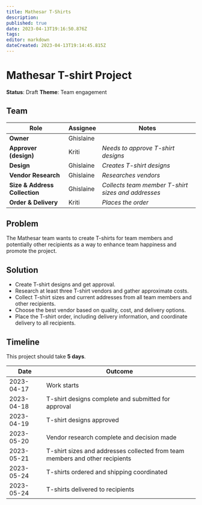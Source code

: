 ```yaml
---
title: Mathesar T-Shirts
description: 
published: true
date: 2023-04-13T19:16:50.876Z
tags: 
editor: markdown
dateCreated: 2023-04-13T19:14:45.815Z
---
```


# Mathesar T-shirt Project

**Status**: Draft
**Theme**: Team engagement

## Team

| Role | Assignee | Notes |
|-|-|-|
| **Owner** | Ghislaine | |
| **Approver (design)** | Kriti | *Needs to approve T-shirt designs* |
| **Design** | Ghislaine | *Creates T-shirt designs* |
| **Vendor Research** | Ghislaine | *Researches vendors* |
| **Size & Address Collection** | Ghislaine | *Collects team member T-shirt sizes and addresses* |
| **Order & Delivery** | Kriti | *Places the order* |

## Problem
The Mathesar team wants to create T-shirts for team members and potentially other recipients as a way to enhance team happiness and promote the project.

## Solution
- Create T-shirt designs and get approval.
- Research at least three T-shirt vendors and gather approximate costs.
- Collect T-shirt sizes and current addresses from all team members and other recipients.
- Choose the best vendor based on quality, cost, and delivery options.
- Place the T-shirt order, including delivery information, and coordinate delivery to all recipients.

## Timeline
This project should take **5 days**.

| Date | Outcome |
| - | - |
| 2023-04-17 | Work starts |
| 2023-04-18 | T-shirt designs complete and submitted for approval |
| 2023-04-19 | T-shirt designs approved |
| 2023-05-20 | Vendor research complete and decision made |
| 2023-05-21 | T-shirt sizes and addresses collected from team members and other recipients |
| 2023-05-24 | T-shirts ordered and shipping coordinated |
| 2023-05-24 | T-shirts delivered to recipients |
